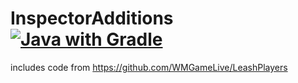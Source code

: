 # InspectorAdditions [![Java with Gradle](https://github.com/notfoundname/InspectorAdditions/actions/workflows/gradle.yml/badge.svg)](https://github.com/notfoundname/InspectorAdditions/actions/workflows/gradle.yml)
includes code from https://github.com/WMGameLive/LeashPlayers
